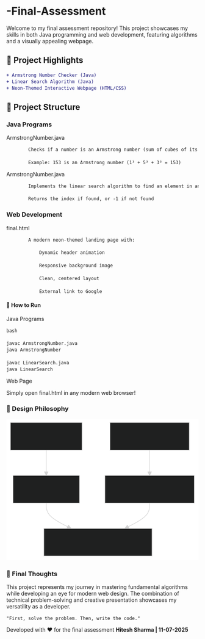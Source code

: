 # -Final-Assessment
Welcome to my final assessment repository! This project showcases my skills in both Java programming and web development, featuring algorithms and a visually appealing webpage.

## 🌟 Project Highlights

```diff
+ Armstrong Number Checker (Java)
+ Linear Search Algorithm (Java)
+ Neon-Themed Interactive Webpage (HTML/CSS)
```

## 📁 Project Structure
### Java Programs

ArmstrongNumber.java
```diff
        Checks if a number is an Armstrong number (sum of cubes of its digits equals the number itself)

        Example: 153 is an Armstrong number (1³ + 5³ + 3³ = 153)
```
  ArmstrongNumber.java
```diff 
        Implements the linear search algorithm to find an element in an array

        Returns the index if found, or -1 if not found
```
### Web Development

  final.html
```diff
        A modern neon-themed landing page with:

            Dynamic header animation

            Responsive background image

            Clean, centered layout

            External link to Google
```

#### 🚀 How to Run

Java Programs
```diff
bash

javac ArmstrongNumber.java
java ArmstrongNumber

javac LinearSearch.java
java LinearSearch
```
Web Page

Simply open final.html in any modern web browser!
### 🎨 Design Philosophy

![Design Philosophy](https://github.com/theh1t3sh/-Final-Assessment/blob/main/scr/imgg.svg)



### 📝 Final Thoughts

This project represents my journey in mastering fundamental algorithms while developing an eye for modern web design. The combination of technical problem-solving and creative presentation showcases my versatility as a developer.

    "First, solve the problem. Then, write the code." 

Developed with ❤️ for the final assessment **Hitesh Sharma | 11-07-2025**

